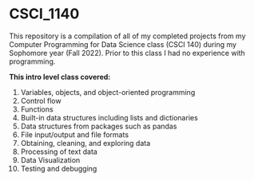 # CSCI_1140
This repository is a compilation of all of my completed projects from my Computer Programming for Data Science class (CSCI 140) during my Sophomore year (Fall 2022). Prior to this class I had no experience with programming.

**This intro level class covered:**
  1. Variables, objects, and object-oriented programming
  2. Control flow
  3. Functions
  4. Built-in data structures including lists and dictionaries
  5. Data structures from packages such as pandas
  6. File input/output and file formats
  7. Obtaining, cleaning, and exploring data
  8. Processing of text data
  9. Data Visualization
  10. Testing and debugging
